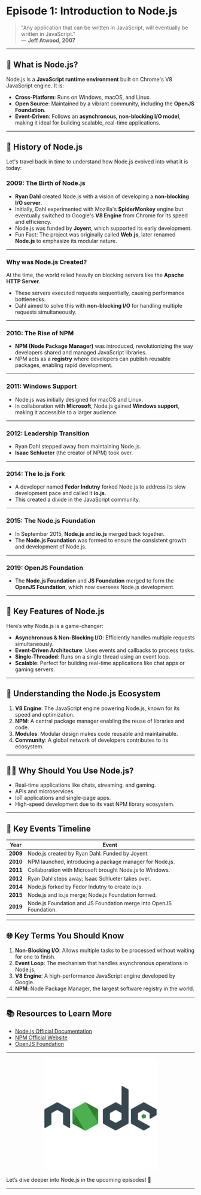 
# Episode 1: **Introduction to Node.js**

> "Any application that can be written in JavaScript, will eventually be written in JavaScript."  
> — **Jeff Atwood, 2007**

---

## 🌟 **What is Node.js?**

Node.js is a **JavaScript runtime environment** built on Chrome's V8 JavaScript engine. It is:  
- **Cross-Platform**: Runs on Windows, macOS, and Linux.  
- **Open Source**: Maintained by a vibrant community, including the **OpenJS Foundation**.  
- **Event-Driven**: Follows an **asynchronous, non-blocking I/O model**, making it ideal for building scalable, real-time applications.

---

## 📜 **History of Node.js**  

Let's travel back in time to understand how Node.js evolved into what it is today:  

### **2009**: The Birth of Node.js  
- **Ryan Dahl** created Node.js with a vision of developing a **non-blocking I/O server**.  
- Initially, Dahl experimented with Mozilla's **SpiderMonkey** engine but eventually switched to Google's **V8 Engine** from Chrome for its speed and efficiency.  
- Node.js was funded by **Joyent**, which supported its early development.  
- Fun Fact: The project was originally called **Web.js**, later renamed **Node.js** to emphasize its modular nature.  

---

### **Why was Node.js Created?**  
At the time, the world relied heavily on blocking servers like the **Apache HTTP Server**.  
- These servers executed requests sequentially, causing performance bottlenecks.  
- Dahl aimed to solve this with **non-blocking I/O** for handling multiple requests simultaneously.  

---

### **2010**: The Rise of NPM  
- **NPM (Node Package Manager)** was introduced, revolutionizing the way developers shared and managed JavaScript libraries.  
- NPM acts as a **registry** where developers can publish reusable packages, enabling rapid development.  

---

### **2011**: Windows Support  
- Node.js was initially designed for macOS and Linux.  
- In collaboration with **Microsoft**, Node.js gained **Windows support**, making it accessible to a larger audience.  

---

### **2012**: Leadership Transition  
- Ryan Dahl stepped away from maintaining Node.js.  
- **Isaac Schlueter** (the creator of NPM) took over.  

---

### **2014**: The Io.js Fork  
- A developer named **Fedor Indutny** forked Node.js to address its slow development pace and called it **io.js**.  
- This created a divide in the JavaScript community.  

---

### **2015**: The Node.js Foundation  
- In September 2015, **Node.js** and **io.js** merged back together.  
- The **Node.js Foundation** was formed to ensure the consistent growth and development of Node.js.  

---

### **2019**: OpenJS Foundation  
- The **Node.js Foundation** and **JS Foundation** merged to form the **OpenJS Foundation**, which now oversees Node.js development.

---

## 🚀 **Key Features of Node.js**  
Here’s why Node.js is a game-changer:  
- **Asynchronous & Non-Blocking I/O**: Efficiently handles multiple requests simultaneously.  
- **Event-Driven Architecture**: Uses events and callbacks to process tasks.  
- **Single-Threaded**: Runs on a single thread using an event loop.  
- **Scalable**: Perfect for building real-time applications like chat apps or gaming servers.  

---

## 🔧 **Understanding the Node.js Ecosystem**

1. **V8 Engine**: The JavaScript engine powering Node.js, known for its speed and optimization.  
2. **NPM**: A central package manager enabling the reuse of libraries and code.  
3. **Modules**: Modular design makes code reusable and maintainable.  
4. **Community**: A global network of developers contributes to its ecosystem.  

---

## 🕵️‍♂️ **Why Should You Use Node.js?**

- Real-time applications like chats, streaming, and gaming.  
- APIs and microservices.  
- IoT applications and single-page apps.  
- High-speed development due to its vast NPM library ecosystem.  

---

## 🎯 **Key Events Timeline**  

| **Year** | **Event**                                                                                 |
|----------|-------------------------------------------------------------------------------------------|
| **2009** | Node.js created by Ryan Dahl. Funded by Joyent.                                           |
| **2010** | NPM launched, introducing a package manager for Node.js.                                  |
| **2011** | Collaboration with Microsoft brought Node.js to Windows.                                  |
| **2012** | Ryan Dahl steps away; Isaac Schlueter takes over.                                         |
| **2014** | Node.js forked by Fedor Indutny to create io.js.                                          |
| **2015** | Node.js and io.js merge; Node.js Foundation formed.                                       |
| **2019** | Node.js Foundation and JS Foundation merge into OpenJS Foundation.                       |

---

## 🌐 **Key Terms You Should Know**  

1. **Non-Blocking I/O**: Allows multiple tasks to be processed without waiting for one to finish.  
2. **Event Loop**: The mechanism that handles asynchronous operations in Node.js.  
3. **V8 Engine**: A high-performance JavaScript engine developed by Google.  
4. **NPM**: Node Package Manager, the largest software registry in the world.  

---

## 📚 **Resources to Learn More**  

- [Node.js Official Documentation](https://nodejs.org)  
- [NPM Official Website](https://npmjs.com)  
- [OpenJS Foundation](https://openjsf.org)  

---

<div align="center">
  <img src="./nodejs.png" alt="Node.js Logo" width="300" />
</div>

Let’s dive deeper into Node.js in the upcoming episodes! 🎉

--- 
